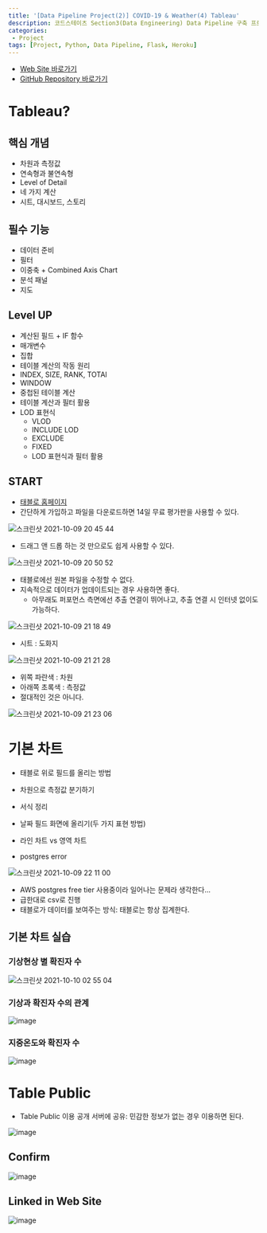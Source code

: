 ```yaml
---
title: '[Data Pipeline Project(2)] COVID-19 & Weather(4) Tableau'
description: 코드스테이츠 Section3(Data Engineering) Data Pipeline 구축 프로젝트 Tableau 이용 Dashboard 개발 및 배포
categories:
 - Project
tags: [Project, Python, Data Pipeline, Flask, Heroku]
---
```


- [Web Site 바로가기](https://cother.herokuapp.com/)
- [GitHub Repository 바로가기](https://github.com/6mini/CO-THER-19)

# Tableau?

## 핵심 개념
- 차원과 측정값
- 연속형과 불연속형
- Level of Detail
- 네 가지 계산
- 시트, 대시보드, 스토리

## 필수 기능
- 데이터 준비
- 필터
- 이중축 + Combined Axis Chart
- 분석 패널
- 지도

## Level UP
- 계산된 필드 + IF 함수
- 매개변수
- 집합
- 테이블 계산의 작동 원리
- INDEX, SIZE, RANK, TOTAl
- WINDOW
- 중첩된 테이블 계산
- 테이블 계산과 필터 활용
- LOD 표현식
  - VLOD
  - INCLUDE LOD
  - EXCLUDE
  - FIXED
  - LOD 표현식과 필터 활용

## START
- [태블로 홈페이지](https://www.tableau.com/ko-kr)
- 간단하게 가입하고 파일을 다운로드하면 14일 무료 평가판을 사용할 수 있다.

![스크린샷 2021-10-09 20 45 44](https://user-images.githubusercontent.com/79494088/136656657-93636b25-11c4-4e3f-9e52-2205813ceef0.png)

- 드래그 앤 드롭 하는 것 만으로도 쉽게 사용할 수 있다.

![스크린샷 2021-10-09 20 50 52](https://user-images.githubusercontent.com/79494088/136656781-3f2540d8-f316-4f5b-a2b9-853c35dd1b11.png)

- 태블로에선 원본 파일을 수정할 수 없다.
- 지속적으로 데이터가 업데이트되는 경우 사용하면 좋다.
  - 아무래도 퍼포먼스 측면에선 추출 연결이 뛰어나고, 추출 연결 시 인터넷 없이도 가능하다.

![스크린샷 2021-10-09 21 18 49](https://user-images.githubusercontent.com/79494088/136657548-fc8f27ce-1909-4cba-af7a-44a339e9193b.png)

- 시트 : 도화지

![스크린샷 2021-10-09 21 21 28](https://user-images.githubusercontent.com/79494088/136657616-c5b72cdf-5abf-4329-8820-b5a686b30758.png)

- 위쪽 파란색 : 차원
- 아래쪽 초록색 : 측정값
- 절대적인 것은 아니다.

![스크린샷 2021-10-09 21 23 06](https://user-images.githubusercontent.com/79494088/136657652-d81f4c14-8c3a-451e-88e7-197f94f25c89.png)

# 기본 차트
- 태블로 위로 필드를 올리는 방법
- 차원으로 측정값 분기하기
- 서식 정리
- 날짜 필드 화면에 올리기(두 가지 표현 방법)
- 라인 차트 vs 영역 차트

- postgres error

![스크린샷 2021-10-09 22 11 00](https://user-images.githubusercontent.com/79494088/136659114-b0bf79d5-e479-4651-88e9-f2340de9a406.png)

- AWS postgres free tier 사용중이라 일어나는 문제라 생각한다...
- 급한대로 csv로 진행
- 태블로가 데이터를 보여주는 방식: 태블로는 항상 집계한다.

## 기본 차트 실습

### 기상현상 별 확진자 수

![스크린샷 2021-10-10 02 55 04](https://user-images.githubusercontent.com/79494088/136669235-2af4040e-5926-429f-95ba-7a4708046b29.png)

### 기상과 확진자 수의 관계

![image](https://user-images.githubusercontent.com/79494088/136812947-2af05272-7366-47ac-9640-51108dd5eaeb.png)

### 지중온도와 확진자 수

![image](https://user-images.githubusercontent.com/79494088/136813100-c46aaf0f-6aab-4882-9d3a-98508c093a1a.png)

# Table Public
- Table Public 이용 공개 서버에 공유: 민감한 정보가 없는 경우 이용하면 된다.

![image](https://user-images.githubusercontent.com/79494088/136813301-fecaf18c-2b8f-43f6-8dc9-ba34a3cbf87e.png)

## Confirm

![image](https://user-images.githubusercontent.com/79494088/136813468-6230f88d-d3fe-4985-88f5-2eeb5c20f313.png)

## Linked in Web Site

![image](https://user-images.githubusercontent.com/79494088/136813636-bf1aef66-22a2-418d-b42f-57c8e98f311c.png)
